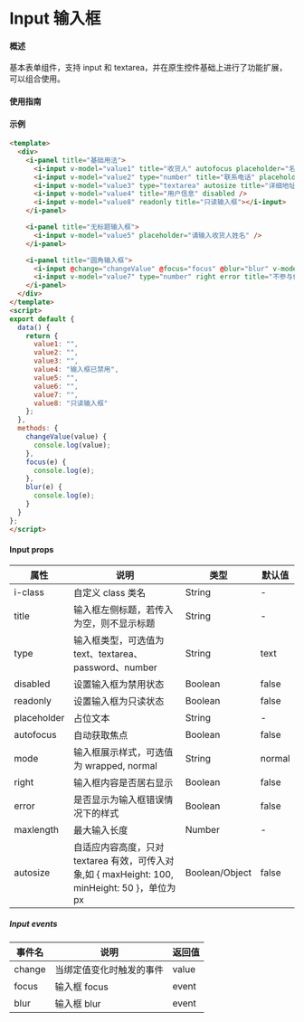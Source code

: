 # Input 输入框

#### 概述

基本表单组件，支持 input 和 textarea，并在原生控件基础上进行了功能扩展，可以组合使用。

#### 使用指南

#### 示例

```html
<template>
  <div>
    <i-panel title="基础用法">
      <i-input v-model="value1" title="收货人" autofocus placeholder="名字" />
      <i-input v-model="value2" type="number" title="联系电话" placeholder="请输入手机号" />
      <i-input v-model="value3" type="textarea" autosize title="详细地址" placeholder="请输入详细地址(最多50字)" :maxlength="50" />
      <i-input v-model="value4" title="用户信息" disabled />
      <i-input v-model="value8" readonly title="只读输入框"></i-input>
    </i-panel>

    <i-panel title="无标题输入框">
      <i-input v-model="value5" placeholder="请输入收货人姓名" />
    </i-panel>

    <i-panel title="圆角输入框">
      <i-input @change="changeValue" @focus="focus" @blur="blur" v-model="value6" type="number" right title="消费总额" mode="wrapped" placeholder="询问收银员后输入" />
      <i-input v-model="value7" type="number" right error title="不参与优惠金额" mode="wrapped" placeholder="询问收银员后输入" />
    </i-panel>
  </div>
</template>
<script>
export default {
  data() {
    return {
      value1: "",
      value2: "",
      value3: "",
      value4: "输入框已禁用",
      value5: "",
      value6: "",
      value7: "",
      value8: "只读输入框"
    };
  },
  methods: {
    changeValue(value) {
      console.log(value);
    },
    focus(e) {
      console.log(e);
    },
    blur(e) {
      console.log(e);
    }
  }
};
</script>
```

#### Input props

| 属性        | 说明                                                                                        | 类型           | 默认值 |
|-------------|-------------------------------------------------------------------------------------------|----------------|--------|
| i-class     | 自定义 class 类名                                                                           | String         | -      |
| title       | 输入框左侧标题，若传入为空，则不显示标题                                                      | String         | -      |
| type        | 输入框类型，可选值为 text、textarea、password、number                                           | String         | text   |
| disabled    | 设置输入框为禁用状态                                                                        | Boolean        | false  |
| readonly    | 设置输入框为只读状态                                                                        | Boolean        | false  |
| placeholder | 占位文本                                                                                    | String         | -      |
| autofocus   | 自动获取焦点                                                                                | Boolean        | false  |
| mode        | 输入框展示样式，可选值为 wrapped, normal                                                     | String         | normal |
| right       | 输入框内容是否居右显示                                                                      | Boolean        | false  |
| error       | 是否显示为输入框错误情况下的样式                                                            | Boolean        | false  |
| maxlength   | 最大输入长度                                                                                | Number         | -      |
| autosize    | 自适应内容高度，只对 textarea 有效，可传入对象,如 { maxHeight: 100, minHeight: 50 }，单位为 px | Boolean/Object | false  |

##### Input events

| 事件名 | 说明                     | 返回值 |
|--------|------------------------|--------|
| change | 当绑定值变化时触发的事件 | value  |
| focus  | 输入框 focus             | event  |
| blur   | 输入框 blur              | event  |
